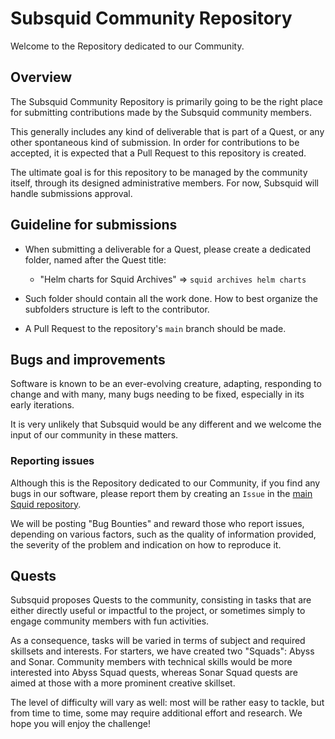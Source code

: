 # Subsquid Community Repository

Welcome to the Repository dedicated to our Community.
## Overview

The Subsquid Community Repository is primarily going to be the right place for submitting contributions made by the Subsquid community members.

This generally includes any kind of deliverable that is part of a Quest, or any other spontaneous kind of submission. In order for contributions to be accepted, it is expected that a Pull Request to this repository is created.

The ultimate goal is for this repository to be managed by the community itself, through its designed administrative members. For now, Subsquid will handle submissions approval.

## Guideline for submissions

- When submitting a deliverable for a Quest, please create a dedicated folder, named after the Quest title:

  - "Helm charts for Squid Archives" => `squid archives helm charts`

- Such folder should contain all the work done. How to best organize the subfolders structure is left to the contributor.

- A Pull Request to the repository's `main` branch should be made.

## Bugs and improvements

Software is known to be an ever-evolving creature, adapting, responding to change and with many, many bugs needing to be fixed, especially in its early iterations.

It is very unlikely that Subsquid would be any different and we welcome the input of our community in these matters.

### Reporting issues

Although this is the Repository dedicated to our Community, if you find any bugs in our software, please report them by creating an `Issue` in the [main Squid repository](https://github.com/subsquid/squid).

We will be posting "Bug Bounties" and reward those who report issues, depending on various factors, such as the quality of information provided, the severity of the problem and indication on how to reproduce it.

## Quests

Subsquid proposes Quests to the community, consisting in tasks that are either directly useful or impactful to the project, or sometimes simply to engage community members with fun activities.

As a consequence, tasks will be varied in terms of subject and required skillsets and interests. For starters, we have created two "Squads": Abyss and Sonar.
Community members with technical skills would be more interested into Abyss Squad quests, whereas Sonar Squad quests are aimed at those with a more prominent creative skillset.

The level of difficulty will vary as well: most will be rather easy to tackle, but from time to time, some may require additional effort and research. We hope you will enjoy the challenge!

